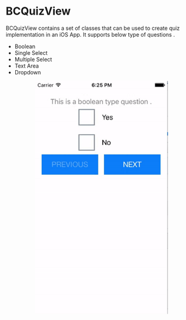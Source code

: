 # BCQuizView
<p>
BCQuizView contains a set of classes that can be used to create quiz implementation in an iOS App. It supports below type of questions .  
<ul>
<li>Boolean </li>
<li>Single Select</li> 
<li>Multiple Select </li>
<li>Text Area </li>
<li>Dropdown </li>
</ul>

</p>

<p align="center">
<img src="/Meta/BCQuizViewDemo.gif" width="350"/>
</p>
